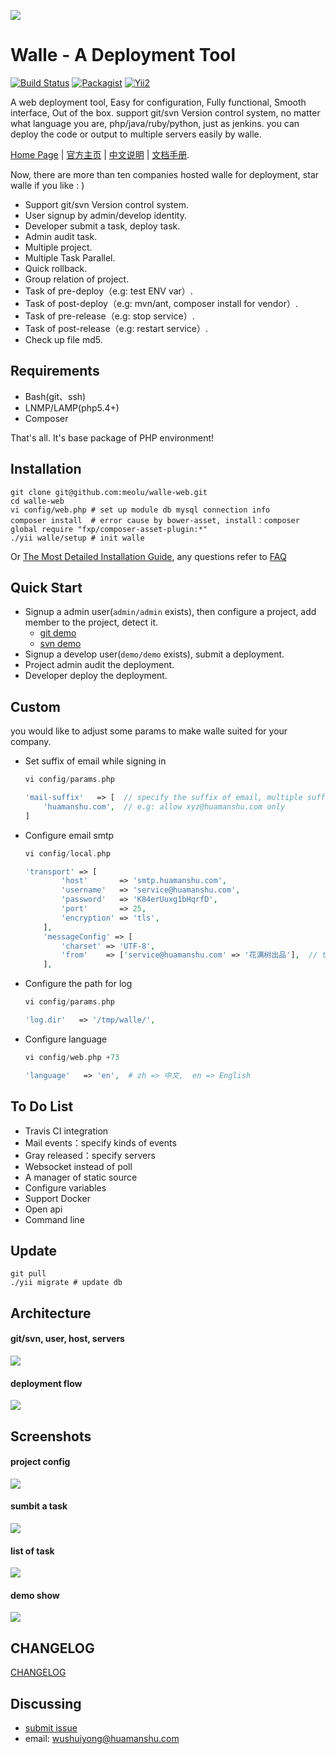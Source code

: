 <p text-align=center><img src="https://raw.github.com/meolu/walle-web/master/docs/logo.jpg"></p>

Walle - A Deployment Tool
=========================
[![Build Status](https://travis-ci.org/meolu/walle-web.svg?branch=master)](https://travis-ci.org/meolu/walle-web)
[![Packagist](https://img.shields.io/packagist/v/meolu/walle-web.svg)](https://packagist.org/packages/meolu/walle-web)
[![Yii2](https://img.shields.io/badge/Powered_by-Yii_Framework-green.svg?style=flat)](http://www.yiiframework.com/)

A web deployment tool, Easy for configuration, Fully functional, Smooth interface, Out of the box.
support git/svn Version control system, no matter what language you are, php/java/ruby/python, just as jenkins. you can deploy the code or output to multiple servers easily by walle.

[Home Page](http://www.walle-web.io) | [官方主页](http://www.walle-web.io) | [中文说明](https://github.com/meolu/walle-web/blob/master/docs/README-zh.md) | [文档手册](http://doc.huamanshu.com/%E7%93%A6%E5%8A%9B).

Now, there are more than ten companies hosted walle for deployment, star walle if you like : )

* Support git/svn Version control system.
* User signup by admin/develop identity.
* Developer submit a task, deploy task.
* Admin audit task.
* Multiple project.
* Multiple Task Parallel.
* Quick rollback.
* Group relation of project.
* Task of pre-deploy（e.g: test ENV var）.
* Task of post-deploy（e.g: mvn/ant, composer install for vendor）.
* Task of pre-release（e.g: stop service）.
* Task of post-release（e.g: restart service）.
* Check up file md5.


Requirements
------------

* Bash(git、ssh)
* LNMP/LAMP(php5.4+)
* Composer

That's all. It's base package of PHP environment!


Installation
------------
```
git clone git@github.com:meolu/walle-web.git
cd walle-web
vi config/web.php # set up module db mysql connection info
composer install  # error cause by bower-asset, install：composer global require "fxp/composer-asset-plugin:*"
./yii walle/setup # init walle
```
Or [The Most Detailed Installation Guide](https://github.com/meolu/walle-web/blob/master/docs/install-en.md), any questions refer to [FAQ](https://github.com/meolu/walle-web/blob/master/docs/faq-en.md)

Quick Start
-------------

* Signup a admin user(`admin/admin` exists), then configure a project, add member to the project, detect it.
    * [git demo](https://github.com/meolu/walle-web/blob/master/docs/config-git-en.md)
    * [svn demo](https://github.com/meolu/walle-web/blob/master/docs/config-svn-en.md)
* Signup a develop user(`demo/demo` exists), submit a deployment.
* Project admin audit the deployment.
* Developer deploy the deployment.


Custom
--------
you would like to adjust some params to make walle suited for your company.

* Set suffix of email while signing in
    ```php
    vi config/params.php

    'mail-suffix'   => [  // specify the suffix of email, multiple suffixes are allow.
        'huamanshu.com',  // e.g: allow xyz@huamanshu.com only
    ]
    ```

* Configure email smtp
    ```php
    vi config/local.php

    'transport' => [
            'host'       => 'smtp.huamanshu.com',
            'username'   => 'service@huamanshu.com',
            'password'   => 'K84erUuxg1bHqrfD',
            'port'       => 25,
            'encryption' => 'tls',
        ],
        'messageConfig' => [
            'charset' => 'UTF-8',
            'from'    => ['service@huamanshu.com' => '花满树出品'],  // the same with username of mail module in config/web.php
        ],
    ```

* Configure the path for log
    ```php
    vi config/params.php

    'log.dir'   => '/tmp/walle/',
    ```

* Configure language
    ```php
    vi config/web.php +73

    'language'   => 'en',  # zh => 中文,  en => English
    ```


To Do List
----------

- Travis CI integration
- Mail events：specify kinds of events
- Gray released：specify servers
- Websocket instead of poll
- A manager of static source
- Configure variables
- Support Docker
- Open api
- Command line

Update
-----------------
```
git pull
./yii migrate # update db
```


Architecture
------------
#### git/svn, user, host, servers
![](https://raw.github.com/meolu/doc/master/upload/walle-flow-relation-en.png)

#### deployment flow
![](https://raw.github.com/meolu/doc/master/upload/walle-flow-en.png)

Screenshots
-----------

#### project config
![](https://raw.github.com/meolu/doc/master/upload/walle-config-edit-en.jpg)

#### sumbit a task
![](https://raw.github.com/meolu/doc/master/upload/walle-submit-en.jpg)

#### list of task
![](https://raw.github.com/meolu/doc/master/upload/walle-dev-list-en.jpg)

#### demo show
![](https://raw.github.com/meolu/doc/master/upload/walle-en.gif)

## CHANGELOG
[CHANGELOG](https://github.com/meolu/walle-web/blob/master/docs/CHANGELOG.md)


Discussing
----------
- [submit issue](https://github.com/meolu/walle-web/issues/new)
- email: wushuiyong@huamanshu.com
